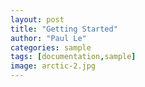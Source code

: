 ```yaml
---
layout: post
title: "Getting Started"
author: "Paul Le"
categories: sample
tags: [documentation,sample]
image: arctic-2.jpg
---
```


